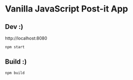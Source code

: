 # Vanilla JavaScript Post-it App


## Dev :)

http://localhost:8080

```
npm start
```

## Build :)

```
npm build
```